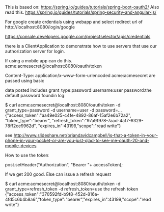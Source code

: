 
This is based on:
https://spring.io/guides/tutorials/spring-boot-oauth2/
Also read this. https://spring.io/guides/tutorials/spring-security-and-angular-js/


For google create crdentials using webapp
and select redirect url of http://localhost:8080/login/google

https://console.developers.google.com/projectselector/apis/credentials

there is a ClientApplication to demonstrate how to use servers that use our authorization server for login.

If using a mobile app can do this.
acme:acmesecret@localhost:8080/oauth/token

Content-Type: application/x-www-form-urlencoded
acme:acmesecret are passed using basic

data posted includes
grant_type:password
username:user
password:the default password foundin log


$ curl acme:acmesecret@localhost:8080/oauth/token -d grant_type=password -d username=user -d password=...
{"access_token":"aa49e025-c4fe-4892-86af-15af2e6b72a2",
"token_type":"bearer",
"refresh_token":"97a9f978-7aad-4af7-9329-78ff2ce9962d",
"expires_in":43199,"scope":"read write"}

see http://www.slideshare.net/briandavidcampbell/is-that-a-token-in-your-phone-in-your-pocket-or-are-you-just-glad-to-see-me-oauth-20-and-mobile-devices

How to use the token:

post.setHeader("Authorization", "Bearer "+ accessToken);

If we get 200 good.
Else can issue a refresh request

$ curl acme:acmesecret@localhost:8080/oauth/token -d grant_type=refresh_token -d refresh_token=use the refresh token
{"access_token":"370592fd-b9f8-452d-816a-4fd5c6b4b8a6","token_type":"bearer","expires_in":43199,"scope":"read write"}
